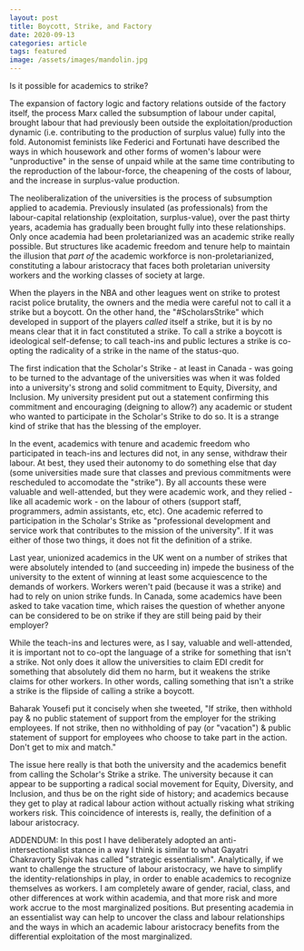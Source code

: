```yaml
---
layout: post
title: Boycott, Strike, and Factory
date: 2020-09-13
categories: article
tags: featured
image: /assets/images/mandolin.jpg
---
```


Is it possible for academics to strike?

The expansion of factory logic and factory relations outside of the
factory itself, the process Marx called the subsumption of labour under
capital, brought labour that had previously been outside the
exploitation/production dynamic (i.e. contributing to the production of
surplus value) fully into the fold. Autonomist feminists like Federici
and Fortunati have described the ways in which housework and other forms
of women's labour were "unproductive" in the sense of unpaid while at
the same time contributing to the reproduction of the labour-force, the
cheapening of the costs of labour, and the increase in surplus-value
production.

The neoliberalization of the universities is the process of subsumption
applied to academia. Previously insulated (as professionals) from the
labour-capital relationship (exploitation, surplus-value), over the past
thirty years, academia has gradually been brought fully into these
relationships. Only once academia had been proletarianized was an
academic strike really possible. But structures like academic freedom
and tenure help to maintain the illusion that *part of* the academic
workforce is non-proletarianized, constituting a labour aristocracy that
faces both proletarian university workers and the working classes of
society at large.

When the players in the NBA and other leagues went on strike to protest
racist police brutality, the owners and the media were careful not to
call it a strike but a boycott. On the other hand, the "#ScholarsStrike"
which developed in support of the players *called* itself a strike, but it is by no
means clear that it in fact constituted a strike. To call a strike a
boycott is ideological self-defense; to call teach-ins and public
lectures a strike is co-opting the radicality of a strike in the name of
the status-quo.

The first indication that the Scholar's Strike - at least in Canada -
was going to be turned to the advantage of the universities was when
it was folded into a university's strong and solid commitment to Equity,
Diversity, and Inclusion. My university president put out a statement
confirming this commitment and encouraging (deigning to allow?) any
academic or student who wanted to participate in the Scholar's Strike to
do so. It is a strange kind of strike that has the blessing of the
employer.

In the event, academics with tenure and academic freedom who
participated in teach-ins and lectures did not, in any sense, withdraw
their labour. At best, they used their autonomy to do something else
that day (some universities made sure that classes and previous
commitments were rescheduled to accomodate the "strike"). By all
accounts these were valuable and well-attended, but they were academic
work, and they relied - like all academic work - on the labour of others
(support staff, programmers, admin assistants, etc, etc). One academic
referred to participation in the Scholar's Strike as "professional
development and service work that contributes to the mission of the
university". If it was either of those two things, it does not fit the
definition of a strike.

Last year, unionized academics in the UK went on a number of strikes
that were absolutely intended to (and succeeding in) impede the
business of the university to the extent of winning at least some
acquiescence to the demands of workers. Workers weren't paid (because it
was a strike) and had to rely on union strike funds. In Canada, some
academics have been asked to take vacation time, which raises the
question of whether anyone can be considered to be on strike if they are
still being paid by their employer?

While the teach-ins and lectures were, as I say, valuable and
well-attended, it is important not to co-opt the language of a strike
for something that isn't a strike. Not only does it allow the
universities to claim EDI credit for something that absolutely did them
no harm, but it weakens the strike claims for other workers. In other
words, calling something that isn't a strike a strike is the
flipside of calling a strike a boycott.

Baharak Yousefi put it concisely when she tweeted, "If strike, then
withhold pay & no public statement of support from the employer for the
striking employees. If not strike, then no withholding of pay (or
"vacation") & public statement of support for employees who choose to
take part in the action. Don't get to mix and match."

The issue here really is that both the university and the academics
benefit from calling the Scholar's Strike a strike. The university
because it can appear to be supporting a radical social movement for
Equity, Diversity, and Inclusion, and thus be on the right side of history;
and academics because they get to play at radical labour action without
actually risking what striking workers risk. This coincidence
of interests is, really, the definition of a labour aristocracy.

ADDENDUM: In this post I have deliberately adopted an
anti-intersectionalist stance in a way I think is similar to what
Gayatri Chakravorty Spivak has called "strategic essentialism".
Analytically, if we want to challenge the structure of labour
aristocracy, we have to simplify the identity-relationships in play, in
order to enable academics to recognize themselves as workers. I am
 completely aware of gender, racial, class, and other differences
at work within academia, and that more risk and more work accrue to the
most marginalized positions. But presenting academia in an essentialist
way can help to uncover the class and labour relationships and the ways
in which an academic labour aristocracy benefits from the differential
exploitation of the most marginalized.
